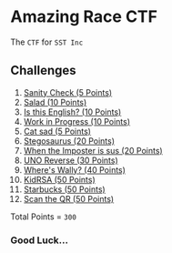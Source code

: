 # Amazing Race CTF

The `CTF` for `SST Inc`

## Challenges

1. <a href="ctf/challenge/Sanity%20Check/">Sanity Check (5 Points)</a> 
2. <a href="ctf/challenge/Salad/">Salad (10 Points)</a>
3. <a href="ctf/challenge/Is%20this%20English/">Is this English? (10 Points)</a>
4. <a href="ctf/challenge/Work%20in%20Progress/">Work in Progress (10 Points)</a>
5. <a href="ctf/challenge/Cat%20sad/">Cat sad (5 Points)</a>
11. <a href="ctf/challenge/Stegosaurus/">Stegosaurus (20 Points)</a>
6. <a href="ctf/challenge/When%20the%20Imposter%20is%20sus/">When the Imposter is sus (20 Points)</a>
7. <a href="ctf/challenge/UNO%20Reverse/">UNO Reverse (30 Points)</a>
8. <a href="ctf/challenge/Where's%20Wally/">Where's Wally? (40 Points)</a>
9. <a href="ctf/challenge/KidRSA/">KidRSA (50 Points)</a>
10. <a href="ctf/challenge/Starbucks/">Starbucks (50 Points)</a>
11. <a href="ctf/challenge/Scan%20the%20QR/">Scan the QR (50 Points)</a>

Total Points = `300`


### Good Luck...
